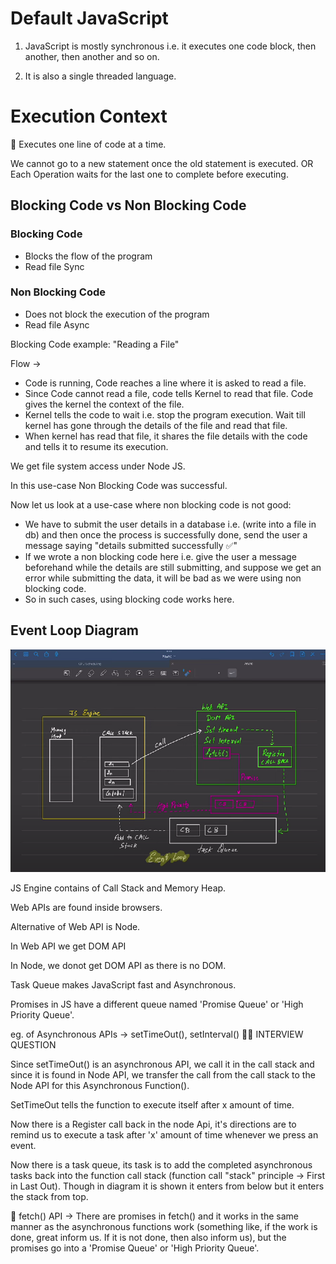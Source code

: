 # Default JavaScript

1. JavaScript is mostly synchronous i.e. it executes one code block, then another, then another and so on.

2. It is also a single threaded language.

# Execution Context

🛑 Executes one line of code at a time.

We cannot go to a new statement once the old statement is executed.
OR
Each Operation waits for the last one to complete before executing.


## Blocking Code vs Non Blocking Code

### Blocking Code
- Blocks the flow of the program
- Read file Sync

### Non Blocking Code
- Does not block the execution of the program
- Read file Async

Blocking Code example: "Reading a File"

Flow -> 
- Code is running, Code reaches a line where it is asked to read a file.
- Since Code cannot read a file, code tells Kernel to read that file. Code gives the kernel the context of the file.
- Kernel tells the code to wait i.e. stop the program execution. Wait till kernel has gone through the details of the file and read that file.
- When kernel has read that file, it shares the file details with the code and tells it to resume its execution.

We get file system access under Node JS.

In this use-case Non Blocking Code was successful.


Now let us look at a use-case where non blocking code is not good:
- We have to submit the user details in a database i.e. (write into a file in db) and then once the process is successfully done, send the user a message saying "details submitted successfully ✅"
- If we wrote a non blocking code here i.e. give the user a message beforehand while the details are still submitting, and suppose we get an error while submitting the data, it will be bad as we were using non blocking code.
- So in such cases, using blocking code works here.


## Event Loop Diagram

![](JS_30/Event-Loop.png)

JS Engine contains of Call Stack and Memory Heap.

Web APIs are found inside browsers.

Alternative of Web API is Node.

In Web API we get DOM API

In Node, we donot get DOM API as there is no DOM.

Task Queue makes JavaScript fast and Asynchronous.

Promises in JS have a different queue named 'Promise Queue' or 'High Priority Queue'.

eg. of Asynchronous APIs -> setTimeOut(), setInterval() 🛑🛑 INTERVIEW QUESTION 

Since setTimeOut() is an asynchronous API, we call it in the call stack and since it is found in Node API, we transfer the call from the call stack to the Node API for this Asynchronous Function().

SetTimeOut tells the function to execute itself after x amount of time.

Now there is a Register call back in the node Api, it's directions are to remind us to execute a task after 'x' amount of time whenever we press an event.

Now there is a task queue, its task is to add the completed asynchronous tasks back into the function call stack (function call "stack" principle -> First in Last Out). Though in diagram it is shown it enters from below but it enters the stack from top.

🛑 fetch() API -> There are promises in fetch() and it works in the same manner as the asynchronous functions work (something like, if the work is done, great inform us. If it is not done, then also inform us), but the promises go into a 'Promise Queue' or 'High Priority Queue'.


